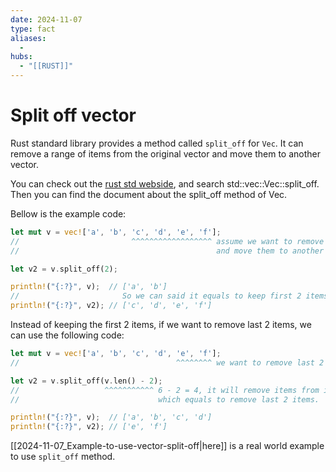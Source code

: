 ```yaml
---
date: 2024-11-07
type: fact
aliases:
  -
hubs:
  - "[[RUST]]"
---
```


# Split off vector

Rust standard library provides a method called `split_off` for `Vec`. It can remove a range of items from the original vector and move them to another vector.

You can check out the [rust std webside](https://doc.rust-lang.org/std/), and search std::vec::Vec::split_off. Then you can find the document about the split_off method of Vec.

Bellow is the example code:

```rust
let mut v = vec!['a', 'b', 'c', 'd', 'e', 'f'];
//                         ^^^^^^^^^^^^^^^^^^ assume we want to remove items from index 2
//                                            and move them to another vector.

let v2 = v.split_off(2);

println!("{:?}", v);  // ['a', 'b']
//                       So we can said it equals to keep first 2 items of original vector.
println!("{:?}", v2); // ['c', 'd', 'e', 'f']

```

Instead of keeping the first 2 items, if we want to remove last 2 items, we can use the following code:

```rust
let mut v = vec!['a', 'b', 'c', 'd', 'e', 'f'];
//                                   ^^^^^^^^ we want to remove last 2 items to another vector.

let v2 = v.split_off(v.len() - 2);
//                   ^^^^^^^^^^^ 6 - 2 = 4, it will remove items from index 4 to the end.
//                               which equals to remove last 2 items.

println!("{:?}", v);  // ['a', 'b', 'c', 'd']
println!("{:?}", v2); // ['e', 'f']

```

[[2024-11-07_Example-to-use-vector-split-off|here]] is a real world example to use `split_off` method. 
